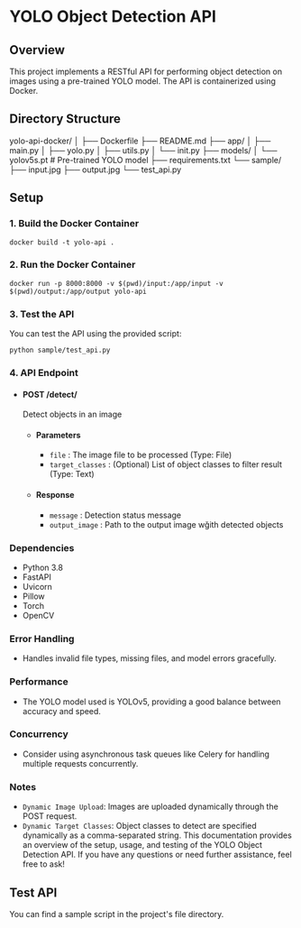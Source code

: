 # YOLO Object Detection API

## Overview
This project implements a RESTful API for performing object detection on images using a pre-trained YOLO model. The API is containerized using Docker.

## Directory Structure

yolo-api-docker/
│
├── Dockerfile
├── README.md
├── app/
│ ├── main.py
│ ├── yolo.py
│ ├── utils.py
│ └── init.py
├── models/
│ └── yolov5s.pt # Pre-trained YOLO model
├── requirements.txt
└── sample/
├── input.jpg
├── output.jpg
└── test_api.py


## Setup

### 1. Build the Docker Container

``` docker build -t yolo-api . ```

### 2. Run the Docker Container

``` docker run -p 8000:8000 -v $(pwd)/input:/app/input -v $(pwd)/output:/app/output yolo-api ```

### 3. Test the API
You can test the API using the provided script:

``` python sample/test_api.py ```

### 4. API Endpoint
- #### POST /detect/
    Detect objects in an image

    - #### Parameters
        - `file` : The image file to be processed (Type: File)
        - `target_classes` : (Optional) List of object classes to filter result (Type: Text)
    - #### Response
        - `message` : Detection status message
        - `output_image` : Path to the output image wğith detected objects

### Dependencies
- Python 3.8
- FastAPI
- Uvicorn
- Pillow
- Torch
- OpenCV

### Error Handling
- Handles invalid file types, missing files, and model errors gracefully. 
### Performance
- The YOLO model used is YOLOv5, providing a good balance between accuracy and speed.

### Concurrency
- Consider using asynchronous task queues like Celery for handling multiple requests concurrently.

### Notes
- `Dynamic Image Upload`: Images are uploaded dynamically through the POST request.
- `Dynamic Target Classes`: Object classes to detect are specified dynamically as a comma-separated string.
This documentation provides an overview of the setup, usage, and testing of the YOLO Object Detection API. If you have any questions or need further assistance, feel free to ask!

## Test API

You can find a sample script in the project's file directory.